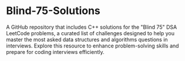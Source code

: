 # Blind-75-Solutions
A GitHub repository that includes C++ solutions for the "Blind 75" DSA LeetCode problems, a curated list of challenges designed to help you master the most asked data structures and algorithms questions in interviews. Explore this resource to enhance problem-solving skills and prepare for coding interviews efficiently.
